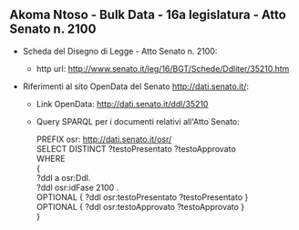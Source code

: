 ## Akoma Ntoso - Bulk Data - 16a legislatura - Atto Senato n. 2100 ##

* Scheda del Disegno di Legge - Atto Senato n. 2100:
	* http url: http://www.senato.it/leg/16/BGT/Schede/Ddliter/35210.htm

* Riferimenti al sito OpenData del Senato http://dati.senato.it/:
	* Link OpenData: http://dati.senato.it/ddl/35210
	* Query SPARQL per i documenti relativi all'Atto Senato:

        PREFIX osr: <http://dati.senato.it/osr/>  
		SELECT DISTINCT ?testoPresentato ?testoApprovato  
		WHERE  
		{  
		    ?ddl a osr:Ddl.  
		    ?ddl osr:idFase 2100 .  
		    OPTIONAL { ?ddl osr:testoPresentato ?testoPresentato }  
		    OPTIONAL { ?ddl osr:testoApprovato ?testoApprovato }  
		}
		